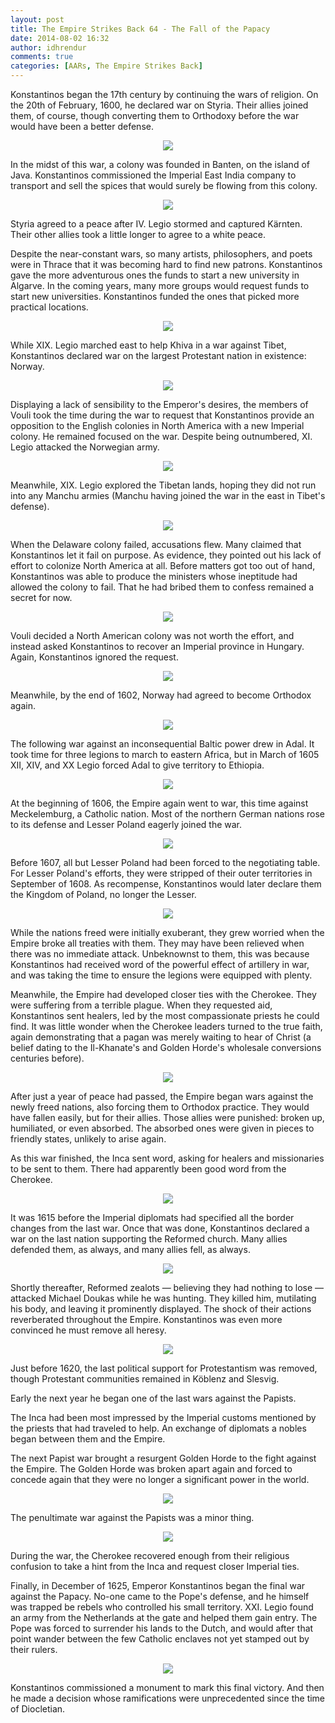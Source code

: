 ```yaml
---
layout: post
title: The Empire Strikes Back 64 - The Fall of the Papacy
date: 2014-08-02 16:32
author: idhrendur
comments: true
categories: [AARs, The Empire Strikes Back]
---
```

Konstantinos began the 17th century by continuing the wars of religion. On the 20th of February, 1600, he declared war on Styria. Their allies joined them, of course, though converting them to Orthodoxy before the war would have been a better defense.
<p align="center"><img src="/assets/tesb_images/64-1.png"></p>

In the midst of this war, a colony was founded in Banten, on the island of Java. Konstantinos commissioned the Imperial East India company to transport and sell the spices that would surely be flowing from this colony.
<p align="center"><img src="/assets/tesb_images/64-2.png"></p>

Styria agreed to a peace after IV. Legio stormed and captured Kärnten. Their other allies took a little longer to agree to a white peace.

Despite the near-constant wars, so many artists, philosophers, and poets were in Thrace that it was becoming hard to find new patrons. Konstantinos gave the more adventurous ones the funds to start a new university in Algarve. In the coming years, many more groups would request funds to start new universities. Konstantinos funded the ones that picked more practical locations.
<p align="center"><img src="/assets/tesb_images/64-3.png"></p>

While XIX. Legio marched east to help Khiva in a war against Tibet, Konstantinos declared war on the largest Protestant nation in existence: Norway.
<p align="center"><img src="/assets/tesb_images/64-4.png"></p>

Displaying a lack of sensibility to the Emperor's desires, the members of Vouli took the time during the war to request that Konstantinos provide an opposition to the English colonies in North America with a new Imperial colony. He remained focused on the war. Despite being outnumbered, XI. Legio attacked the Norwegian army.
<p align="center"><img src="/assets/tesb_images/64-5.png"></p>

Meanwhile, XIX. Legio explored the Tibetan lands, hoping they did not run into any Manchu armies (Manchu having joined the war in the east in Tibet's defense).
<p align="center"><img src="/assets/tesb_images/64-6.png"></p>

When the Delaware colony failed, accusations flew. Many claimed that Konstantinos let it fail on purpose. As evidence, they pointed out his lack of effort to colonize North America at all. Before matters got too out of hand, Konstantinos was able to produce the ministers whose ineptitude had allowed the colony to fail. That he had bribed them to confess remained a secret for now.
<p align="center"><img src="/assets/tesb_images/64-7.png"></p>

Vouli decided a North American colony was not worth the effort, and instead asked Konstantinos to recover an Imperial province in Hungary. Again, Konstantinos ignored the request.
<p align="center"><img src="/assets/tesb_images/64-8.png"></p>

Meanwhile, by the end of 1602, Norway had agreed to become Orthodox again.
<p align="center"><img src="/assets/tesb_images/64-9.png"></p>

The following war against an inconsequential Baltic power drew in Adal. It took time for three legions to march to eastern Africa, but in March of 1605 XII, XIV, and XX Legio forced Adal to give territory to Ethiopia.
<p align="center"><img src="/assets/tesb_images/64-10.png"></p>

At the beginning of 1606, the Empire again went to war, this time against Meckelemburg, a Catholic nation. Most of the northern German nations rose to its defense and Lesser Poland eagerly joined the war.
<p align="center"><img src="/assets/tesb_images/64-11.png"></p>

Before 1607, all but Lesser Poland had been forced to the negotiating table. For Lesser Poland's efforts, they were stripped of their outer territories in September of 1608. As recompense, Konstantinos would later declare them the Kingdom of Poland, no longer the Lesser.
<p align="center"><img src="/assets/tesb_images/64-12.png"></p>

While the nations freed were initially exuberant, they grew worried when the Empire broke all treaties with them. They may have been relieved when there was no immediate attack. Unbeknownst to them, this was because Konstantinos had received word of the powerful effect of artillery in war, and was taking the time to ensure the legions were equipped with plenty.

Meanwhile, the Empire had developed closer ties with the Cherokee. They were suffering from a terrible plague. When they requested aid, Konstantinos sent healers, led by the most compassionate priests he could find. It was little wonder when the Cherokee leaders turned to the true faith, again demonstrating that a pagan was merely waiting to hear of Christ (a belief dating to the Il-Khanate's and Golden Horde's wholesale conversions centuries before).
<p align="center"><img src="/assets/tesb_images/64-13.png"></p>

After just a year of peace had passed, the Empire began wars against the newly freed nations, also forcing them to Orthodox practice. They would have fallen easily, but for their allies. Those allies were punished: broken up, humiliated, or even absorbed. The absorbed ones were given in pieces to friendly states, unlikely to arise again.

As this war finished, the Inca sent word, asking for healers and missionaries to be sent to them. There had apparently been good word from the Cherokee.
<p align="center"><img src="/assets/tesb_images/64-14.png"></p>

It was 1615 before the Imperial diplomats had specified all the border changes from the last war. Once that was done, Konstantinos declared a war on the last nation supporting the Reformed church. Many allies defended them, as always, and many allies fell, as always.
<p align="center"><img src="/assets/tesb_images/64-15.png"></p>

Shortly thereafter, Reformed zealots — believing they had nothing to lose — attacked Michael Doukas while he was hunting. They killed him, mutilating his body, and leaving it prominently displayed. The shock of their actions reverberated throughout the Empire. Konstantinos was even more convinced he must remove all heresy.
<p align="center"><img src="/assets/tesb_images/64-16.png"></p>

Just before 1620, the last political support for Protestantism was removed, though Protestant communities remained in Köblenz and Slesvig.

Early the next year he began one of the last wars against the Papists.

The Inca had been most impressed by the Imperial customs mentioned by the priests that had traveled to help. An exchange of diplomats a nobles began between them and the Empire.

The next Papist war brought a resurgent Golden Horde to the fight against the Empire. The Golden Horde was broken apart again and forced to concede again that they were no longer a significant power in the world.
<p align="center"><img src="/assets/tesb_images/64-17.png"></p>

The penultimate war against the Papists was a minor thing.
<p align="center"><img src="/assets/tesb_images/64-18.png"></p>

During the war, the Cherokee recovered enough from their religious confusion to take a hint from the Inca and request closer Imperial ties.

Finally, in December of 1625, Emperor Konstantinos began the final war against the Papacy. No-one came to the Pope's defense, and he himself was trapped be rebels who controlled his small territory. XXI. Legio found an army from the Netherlands at the gate and helped them gain entry. The Pope was forced to surrender his lands to the Dutch, and would after that point wander between the few Catholic enclaves not yet stamped out by their rulers.
<p align="center"><img src="/assets/tesb_images/64-19.png"></p>

Konstantinos commissioned a monument to mark this final victory. And then he made a decision whose ramifications were unprecedented since the time of Diocletian.
